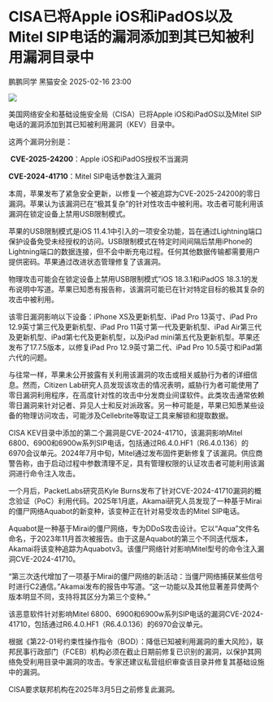 #  CISA已将Apple iOS和iPadOS以及Mitel SIP电话的漏洞添加到其已知被利用漏洞目录中   
鹏鹏同学  黑猫安全   2025-02-16 23:00  
  
![](https://mmbiz.qpic.cn/sz_mmbiz_png/8dBEfDPEceicW7k9uGemdD0ZdKticF5gjYeTuFLPfdvEslpa7u34pKibykFiaB6eicB4bQxiboWOZMBexKibE0mMfP47w/640?wx_fmt=png&from=appmsg "")  
  
美国网络安全和基础设施安全局（CISA）已将Apple iOS和iPadOS以及Mitel SIP电话的漏洞添加到其已知被利用漏洞（KEV）目录中。  
  
这两个漏洞分别是：  
  
 **CVE-2025-24200**：Apple iOS和iPadOS授权不当漏洞    
  
**CVE-2024-41710**：Mitel SIP电话参数注入漏洞    
  
本周，苹果发布了紧急安全更新，以修复一个被追踪为CVE-2025-24200的零日漏洞。苹果认为该漏洞已在“极其复杂”的针对性攻击中被利用。攻击者可能利用该漏洞在锁定设备上禁用USB限制模式。  
  
苹果的USB限制模式是iOS 11.4.1中引入的一项安全功能，旨在通过Lightning端口保护设备免受未经授权的访问。USB限制模式在特定时间间隔后禁用iPhone的Lightning端口的数据连接，但不会中断充电过程。任何其他数据传输都需要用户提供密码。苹果通过改进状态管理修复了该漏洞。    
  
物理攻击可能会在锁定设备上禁用USB限制模式”iOS 18.3.1和iPadOS 18.3.1的发布说明中写道。苹果已知悉有报告称，该漏洞可能已在针对特定目标的极其复杂的攻击中被利用。  
  
该零日漏洞影响以下设备：iPhone XS及更新机型、iPad Pro 13英寸、iPad Pro 12.9英寸第三代及更新机型、iPad Pro 11英寸第一代及更新机型、iPad Air第三代及更新机型、iPad第七代及更新机型，以及iPad mini第五代及更新机型。苹果还发布了17.7.5版本，以修复iPad Pro 12.9英寸第二代、iPad Pro 10.5英寸和iPad第六代的问题。  
  
与往常一样，苹果未公开披露有关利用该漏洞的攻击或相关威胁行为者的详细信息。然而，Citizen Lab研究人员发现该攻击的情况表明，威胁行为者可能使用了零日漏洞利用程序，在高度针对性的攻击中分发商业间谍软件。此类攻击通常依赖零日漏洞来针对记者、异见人士和反对派政客。另一种可能是，苹果已知悉某些设备的物理访问攻击，可能涉及Cellebrite等取证工具来解锁和提取数据。  
  
CISA KEV目录中添加的第二个漏洞是CVE-2024-41710，该漏洞影响Mitel 6800、6900和6900w系列SIP电话，包括通过R6.4.0.HF1（R6.4.0.136）的6970会议单元。2024年7月中旬，Mitel通过发布固件更新修复了该漏洞。供应商警告称，由于启动过程中参数清理不足，具有管理权限的认证攻击者可能利用该漏洞进行命令注入攻击。  
  
一个月后，PacketLabs研究员Kyle Burns发布了针对CVE-2024-41710漏洞的概念验证（PoC）利用代码。2025年1月底，Akamai研究人员发现了一种基于Mirai的僵尸网络Aquabot的新变种，该变种正在针对易受攻击的Mitel SIP电话。  
  
Aquabot是一种基于Mirai的僵尸网络，专为DDoS攻击设计。它以“Aqua”文件名命名，于2023年11月首次被报告。由于这是Aquabot的第三个不同迭代版本，Akamai将该变种追踪为Aquabotv3。该僵尸网络针对影响Mitel型号的命令注入漏洞CVE-2024-41710。  
  
“第三次迭代增加了一项基于Mirai的僵尸网络的新活动：当僵尸网络捕获某些信号时进行C2通信。”Akamai发布的报告中写道。“这一功能以及其他显著差异使两个版本明显不同，支持将其区分为第三个变种。”  
  
该恶意软件针对影响Mitel 6800、6900和6900w系列SIP电话的漏洞CVE-2024-41710，包括通过R6.4.0.HF1（R6.4.0.136）的6970会议单元。  
  
根据《第22-01号约束性操作指令（BOD）：降低已知被利用漏洞的重大风险》，联邦民事行政部门（FCEB）机构必须在截止日期前修复已识别的漏洞，以保护其网络免受利用目录中漏洞的攻击。专家还建议私营组织审查该目录并修复其基础设施中的漏洞。  
  
CISA要求联邦机构在2025年3月5日之前修复此漏洞。  
  
  
